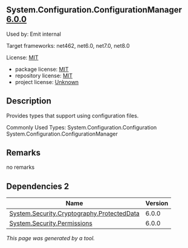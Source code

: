 System.Configuration.ConfigurationManager [6.0.0](https://www.nuget.org/packages/System.Configuration.ConfigurationManager/6.0.0)
--------------------

Used by: Emit internal

Target frameworks: net462, net6.0, net7.0, net8.0

License: [MIT](../../../../licenses/mit) 

- package license: [MIT](https://licenses.nuget.org/MIT) 
- repository license: [MIT](https://github.com/dotnet/runtime) 
- project license: [Unknown](https://dot.net/) 

Description
-----------
Provides types that support using configuration files.

Commonly Used Types:
System.Configuration.Configuration
System.Configuration.ConfigurationManager

Remarks
-----------
no remarks


Dependencies 2
-----------

|Name|Version|
|----------|:----|
|[System.Security.Cryptography.ProtectedData](../../../../packages/nuget.org/system.security.cryptography.protecteddata/6.0.0)|6.0.0|
|[System.Security.Permissions](../../../../packages/nuget.org/system.security.permissions/6.0.0)|6.0.0|

*This page was generated by a tool.*